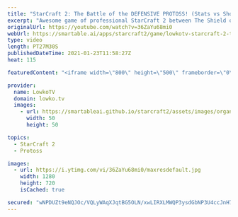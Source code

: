 ```yaml
---
title: "StarCraft 2: The Battle of the DEFENSIVE PROTOSS! (Stats vs ShoWTimE)"
excerpt: "Awesome game of professional StarCraft 2 between The Shield of Auir and Die Mauer. In this Protoss versus Protoss we see both players trying to outmacro the other, but it turns out they're pretty much doing the exact same thing.  Support my work on Patreon: http://www.patreon.com/lowkotv Become a YouTube"
originalUrl: https://youtube.com/watch?v=36ZaYu68mi0
webUrl: https://smartable.ai/apps/starcraft2/game/lowkotv-starcraft-2-the-battle-of-the-defensive-protoss-stats-vs-showtime/
type: video
length: PT27M30S
publishedDateTime: 2021-01-23T11:58:27Z
heat: 115

featuredContent: "<iframe width=\"800\" height=\"500\" frameborder=\"0\" src=\"https://www.youtube.com/embed/36ZaYu68mi0\" allow=\"accelerometer; autoplay; encrypted-media; gyroscope; picture-in-picture\" allowfullscreen></iframe>"

provider:
  name: LowkoTV
  domain: lowko.tv
  images:
    - url: https://smartableai.github.io/starcraft2/assets/images/organizations/lowko.tv-50x50.jpg
      width: 50
      height: 50

topics:
  - StarCraft 2
  - Protoss

images:
  - url: https://i.ytimg.com/vi/36ZaYu68mi0/maxresdefault.jpg
    width: 1280
    height: 720
    isCached: true

secured: "wNPDUZt9eNQJOc/VQLyWAqXJqtBG5OLN/xwLIRXLMWQP3ysdGbNP3U4ccJnH7YodPJ+DFKjw+lN3uTBi/S4h+8suHkmx2omegOVw15aTTS3nW2r2NDVUlVrQcpw1c8SulxiiFYtmSYfc+JlsCubUY/DBS2HyT1fw8mBkuTu2tPXUJ5mNDi54RxjMTOwSzbldKzXLUrnraK0uLm0w67Z8qMcwUjW8z31X5FGuucH0wOTrvywvT5EFjrWDZgxKzvgm34CEPqPkmldDsOza9Iq+qf/VoWv/EqgOOfIpsj+gaG9Z9+XmnrQz8L22oo9hIEOdbzQ49lNRfzpP39aBdb3KnncMzIp3f6iYuo9e8Xf6kjAwWATYR4G5ZLjR5TQ/gJmq9bW2R19cjvcml95agY0+oyr4goyVyRWANwVo4kLsVu4=;ZkGymuwr3NN2/M1Acnw0Vg=="
---
```


